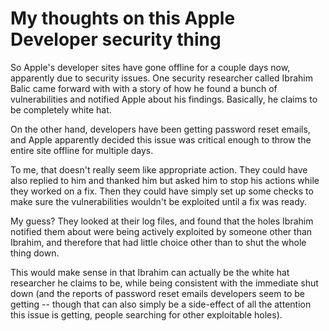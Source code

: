 # My thoughts on this Apple Developer security thing

So Apple's developer sites have gone offline for a couple days now, apparently due to security issues. One security researcher called Ibrahim Balic came forward with with a story of how he found a bunch of vulnerabilities and notified Apple about his findings. Basically, he claims to be completely white hat.

On the other hand, developers have been getting password reset emails, and Apple apparently decided this issue was critical enough to throw the entire site offline for multiple days.

To me, that doesn't really seem like appropriate action. They could have also replied to him and thanked him but asked him to stop his actions while they worked on a fix. Then they could have simply set up some checks to make sure the vulnerabilities wouldn't be exploited until a fix was ready.

My guess? They looked at their log files, and found that the holes Ibrahim notified them about were being actively exploited by someone other than Ibrahim, and therefore that had little choice other than to shut the whole thing down.

This would make sense in that Ibrahim can actually be the white hat researcher he claims to be, while being consistent with the immediate shut down (and the reports of password reset emails developers seem to be getting -- though that can also simply be a side-effect of all the attention this issue is getting, people searching for other exploitable holes).
